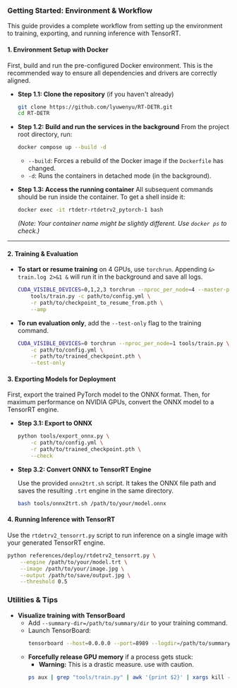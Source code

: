 ### Getting Started: Environment & Workflow

This guide provides a complete workflow from setting up the environment to training, exporting, and running inference with TensorRT.

#### **1. Environment Setup with Docker**

First, build and run the pre-configured Docker environment. This is the recommended way to ensure all dependencies and drivers are correctly aligned.

*   **Step 1.1: Clone the repository** (if you haven't already)
    ```bash
    git clone https://github.com/lyuwenyu/RT-DETR.git
    cd RT-DETR
    ```

*   **Step 1.2: Build and run the services in the background**
    From the project root directory, run:
    ```bash
    docker compose up --build -d
    ```
    *   `--build`: Forces a rebuild of the Docker image if the `Dockerfile` has changed.
    *   `-d`: Runs the containers in detached mode (in the background).

*   **Step 1.3: Access the running container**
    All subsequent commands should be run inside the container. To get a shell inside it:
    ```bash
    docker exec -it rtdetr-rtdetrv2_pytorch-1 bash
    ```
    *(Note: Your container name might be slightly different. Use `docker ps` to check.)*

---

#### **2. Training & Evaluation**

*   **To start or resume training** on 4 GPUs, use `torchrun`. Appending `&> train.log 2>&1 &` will run it in the background and save all logs.

    ```bash
    CUDA_VISIBLE_DEVICES=0,1,2,3 torchrun --nproc_per_node=4 --master-port=8989 \
        tools/train.py -c path/to/config.yml \
        -r path/to/checkpoint_to_resume_from.pth \
        --amp
    ```

*   **To run evaluation only**, add the `--test-only` flag to the training command.

    ```bash
    CUDA_VISIBLE_DEVICES=0 torchrun --nproc_per_node=1 tools/train.py \
        -c path/to/config.yml \
        -r path/to/trained_checkpoint.pth \
        --test-only
    ```

#### **3. Exporting Models for Deployment**

First, export the trained PyTorch model to the ONNX format. Then, for maximum performance on NVIDIA GPUs, convert the ONNX model to a TensorRT engine.

*   **Step 3.1: Export to ONNX**

    ```bash
    python tools/export_onnx.py \
        -c path/to/config.yml \
        -r path/to/trained_checkpoint.pth \
        --check
    ```

*   **Step 3.2: Convert ONNX to TensorRT Engine**

    Use the provided `onnx2trt.sh` script. It takes the ONNX file path and saves the resulting `.trt` engine in the same directory.

    ```bash
    bash tools/onnx2trt.sh /path/to/your/model.onnx
    ```

#### **4. Running Inference with TensorRT**

Use the `rtdetrv2_tensorrt.py` script to run inference on a single image with your generated TensorRT engine.

```bash
python references/deploy/rtdetrv2_tensorrt.py \
    --engine /path/to/your/model.trt \
    --image /path/to/your/image.jpg \
    --output /path/to/save/output.jpg \
    --threshold 0.5
```

### Utilities & Tips
- **Visualize training with TensorBoard**
  - Add `--summary-dir=/path/to/summary/dir` to your training command.
  - Launch TensorBoard:
    ``` bash
    tensorboard --host=0.0.0.0 --port=8989 --logdir=/path/to/summary/
    ```
  - **Forcefully release GPU memory** if a process gets stuck:
    - **Warning:** This is a drastic measure. use with caution.
    ``` bash
    ps aux | grep "tools/train.py" | awk '{print $2}' | xargs kill -9
    ```